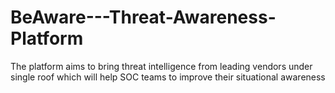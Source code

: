 # BeAware---Threat-Awareness-Platform
The platform aims to bring threat intelligence from leading vendors under single roof which will help SOC teams to improve their situational awareness
